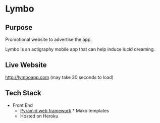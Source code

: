 Lymbo
=================


Purpose
-------

Promotional website to advertise the app.

Lymbo is an actigraphy mobile app that can help induce lucid dreaming.

Live Website
------------

http://lymboapp.com  (may take 30 seconds to load)

Tech Stack
----------

* Front End
  * [Pyramid web framework](http://www.pylonsproject.org/)
        * Mako templates
  * Hosted on Heroku
